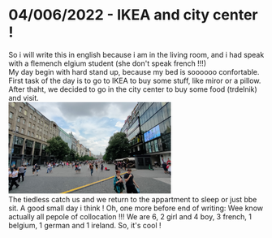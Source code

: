 # 04/006/2022 - IKEA and city center !
So i will write this in english because i am in the living room, and i had speak with a flemench elgium student (she don't speak french !!!)  
My day begin with hard stand up, because my bed is soooooo confortable. First task of the day is to go to IKEA to buy some stuff, like miror or a pillow. After thaht, we decided to go in the city center to buy some food (trdelnik) and visit.  
<img src="../../images/place_du_musee.jpg" alt="grand rue avec un musée au fond" width="320">  
The tiedless catch us and we return to the appartment to sleep or just bbe sit. A good small day i think ! 
Oh, one more before end of writing: Wee know actually all pepole of collocation !!! We are 6, 2 girl and 4 boy, 3 french, 1 belgium, 1 german and 1 ireland. So, it's cool !